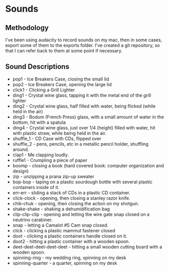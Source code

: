 # Sounds

## Methodology
I've been using audacity to record sounds on my mac, then in some cases, export some of them to the exports folder.  I've created a git repository, so that I can refer back to them at some point if necessary.

## Sound Descriptions
* pop1 - Ice Breakers Case, closing the small lid
* pop2 - Ice Breakers Case, opening the large lid
* click1 - Clicking a Grill Lighter
* ding1 - Crystal wine glass, tapping it with the metal end of the grill lighter
* ding2 - Crystal wine glass, half filled with water, being flicked (while held in the air)
* ding3 - Bodum (French Press) glass, with a small amount of water in the bottom, hit with a spatula
* ding4 - Crystal wine glass, just over 1/4 (height) filled with water, hit with plastic straw, while being held in the air.
* shuffle_1 - CD Case with CDs, flipped over
* shuffle_2 - pens, pencils, etc in a metallic pencil holder, shuffling around.
* clap1 - Me clapping loudly.
* ruffle1 - Crumpling a piece of paper
* boomp - closing a book (hard covered book: computer organization and design)
* zip - unzipping a prana zip-up sweater
* bop-bop - taping on a plastic sourdough bottle with several plastic containers inside of it.
* err-err - sliding a stack of CDs in a plastic CD container.
* click-clock - opening, then closing a stanley razor knife.
* chik-chuk - opening, then closing the action on my shotgun.
* shake-shake - shaking a dehumidification bag
* clip-clip-clip - opening and letting the wire gate snap closed on a neutrino carabiner.
* snap - letting a Camalot #5 Cam snap closed.
* click - clicking a plastic mammut fastener closed
* doot - clicking a plastic containers handle closed on it.
* doot2 - hitting a plastic container with a wooden spoon.
* deet-deet-deet-deet-deet - hitting a small wooden cutting board with a wooden spoon.
* spinning-ring - my wedding ring, spinning on my desk
* spinning-quarter - a quarter, spinning on my desk
